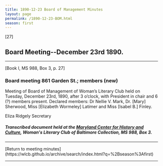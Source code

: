 ```yaml
---
title: 1890-12-23 Board of Management Minutes
layout: page
permalink: /1890-12-23-BOM.html
season: first
---
```


<style>
    #maincontent{
        font-size:1.4em;
    }
</style>
[27]

## Board Meeting--December 23rd 1890.
<hr>
[Book I, MS 988, Box 3, p. 27]

### Board meeting 861 Garden St.; members (new)

Meeting of Board of Management of Woman’s Literary Club held on Tuesday, December 23rd, 1890, after 3 o’clock, with President in chair and 6 (?) members present. Declared members: Dr Nellie V. Mark, Dr. [Mary] Sherwood, Miss [Elizabeth Wormeley] Latimer and Miss [Isabel B.] Finley.

Eliza Ridgely
Secretary

##### Transcribed document held at the [Maryland Center for History and Culture](http://mdhs.org/), Woman's Literary Club of Baltimore Collection, MS 988, Box 3. 

<hr>
[Return to meeting minutes](https://wlcb.github.io/archive/search/index.html?q=%2Bseason%3Afirst)
<hr>